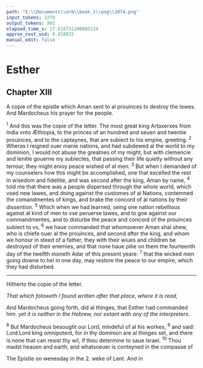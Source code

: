 ```yaml
---
path: "E:\\Documents\\drb\\book_1\\png\\1074.png"
input_tokens: 2270
output_tokens: 801
elapsed_time_s: 17.618731200002134
approx_cost_usd: 0.018825
manual_edit: false
---
```

# Esther
## Chapter XIII

A copie of the epistle which Aman sent to al prouinces to destroy the Iewes. And Mardocheus his prayer for the people.

<sup>1</sup> And this was the copie of the letter. The most great king Artaxerxes from India vnto Æthiopia, to the princes of an hundred and seuen and twentie prouinces, and to the captaynes, that are subiect to his empire, greeting. <sup>2</sup> Wheras I reigned ouer manie nations, and had subdewed al the world to my dominion, I would not abuse the greatnes of my might, but with clemencie and lenitie gouerne my subiectes, that passing their life quietly without any terrour, they might enioy peace wished of al men. <sup>3</sup> But when I demanded of my counselers how this might be accomplished, one that excelled the rest in wisedom and fidelitie, and was second after the king, Aman by name, <sup>4</sup> told me that there was a people dispersed through the whole world, which vsed new lawes, and doing against the customes of al Nations, contemned the comandmentes of kings, and brake the concord of al nations by their dissention. <sup>5</sup> Which when we had learned, seing one nation rebellious against al kind of men to vse peruerse lawes, and to goe against our commandmentes, and to disturbe the peace and concord of the prouinces subiect to vs, <sup>6</sup> we haue commanded that whomsoever Aman shal shew, who is chiefe ouer al the prouinces, and second after the king, and whom we honour in steed of a father, they with their wiues and children be destroyed of their enemies, and that none haue pitie on them the fourteenth day of the twelfth moneth Adar of this present yeare: <sup>7</sup> that the wicked men going downe to hel in one day, may restore the peace to our empire, which they had disturbed.

<hr>

Hitherto the copie of the letter.

*That which foloweth I found written after that place, where it is read,*

And Mardocheus going forth, did al thinges, that Esther had commanded him. *yet it is neither in the Hebrew, nor extant with any of the interpreters.*

<sup>8</sup> But Mardocheus besought our Lord, mindeful of al his workes, <sup>9</sup> and said: Lord Lord king omnipotent, for in thy dominion are al thinges set, and there is none that can resist thy wil, if thou determine to saue Israel. <sup>10</sup> Thou madst heauen and earth, and whatsoeuer is conteyned in the compasse of

[^1]: Great hurt to a king, that is ruled much by one counseler. Salo- mon tea- cheth, that *where are manie counselers, cogitations are confirmed*. *Prou. 15. v. 22.*

[^2]: F ch. 5. v. 14.

[^3]: ch. 4: v. 17.

<aside>The Epistle on wenesday in the 2. weke of Lent. And in</aside>